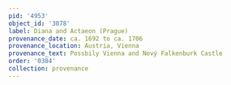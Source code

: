 ```yaml
---
pid: '4953'
object_id: '3078'
label: Diana and Actaeon (Prague)
provenance_date: ca. 1692 to ca. 1706
provenance_location: Austria, Vienna
provenance_text: Possbily Vienna and Nový Falkenburk Castle
order: '0384'
collection: provenance
---
```

